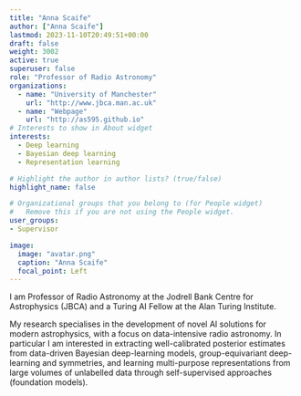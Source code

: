```yaml
---
title: "Anna Scaife"
author: ["Anna Scaife"]
lastmod: 2023-11-10T20:49:51+00:00
draft: false
weight: 3002
active: true
superuser: false
role: "Professor of Radio Astronomy"
organizations:
  - name: "University of Manchester"
    url: "http://www.jbca.man.ac.uk"
  - name: "Webpage"
    url: "http://as595.github.io"
# Interests to show in About widget
interests:
  - Deep learning
  - Bayesian deep learning
  - Representation learning

# Highlight the author in author lists? (true/false)
highlight_name: false

# Organizational groups that you belong to (for People widget)
#   Remove this if you are not using the People widget.
user_groups:
- Supervisor

image:
  image: "avatar.png"
  caption: "Anna Scaife"
  focal_point: Left
---
```


I am Professor of Radio Astronomy at the Jodrell Bank Centre for Astrophysics (JBCA) and a Turing AI Fellow at the Alan Turing Institute.

My research specialises in the development of novel AI solutions for modern astrophysics, with a focus on data-intensive radio astronomy. In particular I am interested in extracting well-calibrated posterior estimates from data-driven Bayesian deep-learning models, group-equivariant deep-learning and symmetries, and learning multi-purpose representations from large volumes of unlabelled data through self-supervised approaches (foundation models). 



